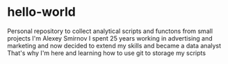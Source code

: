 # hello-world
Personal repository to collect analytical scripts and functons from small projects
I'm Alexey Smirnov
I spent 25 years working in advertising and marketing and now decided to extend my skills and became a data analyst
That's why I'm here and learning how to use git to storage my scripts
